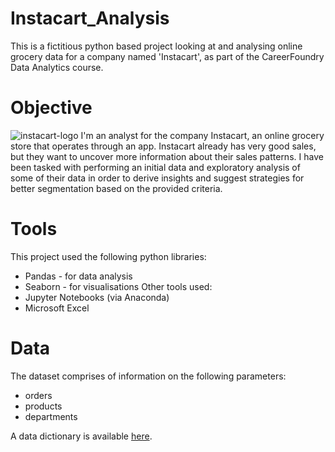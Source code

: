 # Instacart_Analysis
This is a fictitious python based project looking at and analysing online grocery data for a company named 'Instacart', as part of the CareerFoundry Data Analytics course.
# Objective
![instacart-logo](https://user-images.githubusercontent.com/95388039/180617806-20c565b7-0969-479f-8fd4-4ee1f220225d.jpg)
I'm an analyst for the company Instacart, an online grocery store that operates through an app. Instacart already has very good sales, but they want to uncover more information about their sales patterns. I have been tasked with performing an initial data and exploratory analysis of some of their data in order to derive insights and suggest strategies for better segmentation based on the provided criteria.
# Tools
This project used the following python libraries:
- Pandas - for data analysis
- Seaborn - for visualisations
Other tools used:
- Jupyter Notebooks (via Anaconda)
- Microsoft Excel
# Data
The dataset comprises of information on the following parameters:
- orders
- products
- departments

A data dictionary is available [here](https://gist.github.com/jeremystan/c3b39d947d9b88b3ccff3147dbcf6c6b).

